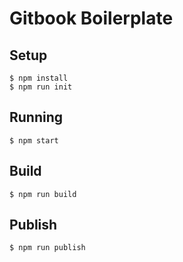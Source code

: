# Gitbook Boilerplate

## Setup

```
$ npm install
$ npm run init
```

## Running

```
$ npm start
```

## Build

```
$ npm run build
```

## Publish

```
$ npm run publish
```
